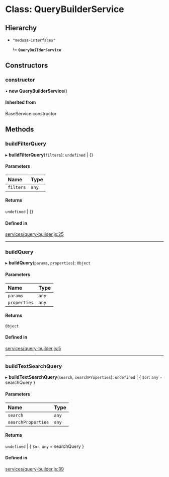 # Class: QueryBuilderService

## Hierarchy

- `"medusa-interfaces"`

  ↳ **`QueryBuilderService`**

## Constructors

### constructor

• **new QueryBuilderService**()

#### Inherited from

BaseService.constructor

## Methods

### buildFilterQuery

▸ **buildFilterQuery**(`filters`): `undefined` \| {}

#### Parameters

| Name | Type |
| :------ | :------ |
| `filters` | `any` |

#### Returns

`undefined` \| {}

#### Defined in

[services/query-builder.js:25](https://github.com/medusajs/medusa/blob/2d3e404f/packages/medusa/src/services/query-builder.js#L25)

___

### buildQuery

▸ **buildQuery**(`params`, `properties`): `Object`

#### Parameters

| Name | Type |
| :------ | :------ |
| `params` | `any` |
| `properties` | `any` |

#### Returns

`Object`

#### Defined in

[services/query-builder.js:5](https://github.com/medusajs/medusa/blob/2d3e404f/packages/medusa/src/services/query-builder.js#L5)

___

### buildTextSearchQuery

▸ **buildTextSearchQuery**(`search`, `searchProperties`): `undefined` \| { `$or`: `any` = searchQuery }

#### Parameters

| Name | Type |
| :------ | :------ |
| `search` | `any` |
| `searchProperties` | `any` |

#### Returns

`undefined` \| { `$or`: `any` = searchQuery }

#### Defined in

[services/query-builder.js:39](https://github.com/medusajs/medusa/blob/2d3e404f/packages/medusa/src/services/query-builder.js#L39)

